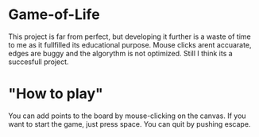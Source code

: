 ﻿# Game-of-Life
This project is far from perfect, but developing it further is a waste of time to me as it fullfilled its educational purpose. Mouse clicks arent accuarate, edges are buggy and the algorythm is not optimized. Still I think its a succesfull project.
# "How to play"
You can add points to the board by mouse-clicking on the canvas. If you want to start the game, just press space. You can quit by pushing escape.
